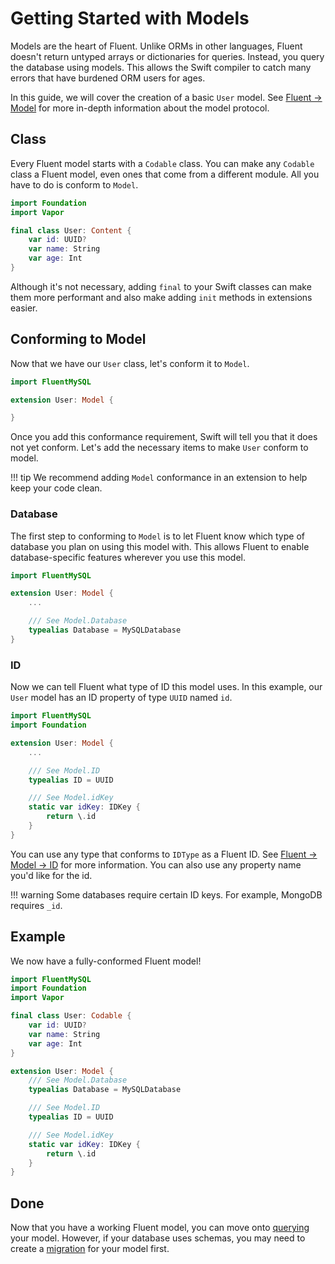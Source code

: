 # Getting Started with Models

Models are the heart of Fluent. Unlike ORMs in other languages, Fluent doesn't return untyped 
arrays or dictionaries for queries. Instead, you query the database using models. This allows the 
Swift compiler to catch many errors that have burdened ORM users for ages.

In this guide, we will cover the creation of a basic `User` model. See [Fluent &rarr; Model](../model.md) for
more in-depth information about the model protocol.

## Class

Every Fluent model starts with a `Codable` class. You can make any `Codable` class a Fluent model, 
even ones that come from a different module. All you have to do is conform to `Model`. 

```swift
import Foundation
import Vapor

final class User: Content {
    var id: UUID?
    var name: String
    var age: Int
}
```

Although it's not necessary, adding `final` to your Swift classes can make them more performant
and also make adding `init` methods in extensions easier.

## Conforming to Model

Now that we have our `User` class, let's conform it to `Model`.


```swift
import FluentMySQL

extension User: Model {

}
```

Once you add this conformance requirement, Swift will tell you that it does not yet conform.
Let's add the necessary items to make `User` conform to model.

!!! tip
    We recommend adding `Model` conformance in an extension to help keep your code clean.

### Database

The first step to conforming to `Model` is to let Fluent know which type of database you plan
on using this model with. This allows Fluent to enable database-specific features wherever you
use this model.

```swift
import FluentMySQL

extension User: Model {
    ... 

    /// See Model.Database
    typealias Database = MySQLDatabase
}
```

### ID

Now we can tell Fluent what type of ID this model uses. In this example, our `User` model
has an ID property of type `UUID` named `id`.


```swift
import FluentMySQL
import Foundation

extension User: Model {
    ...

    /// See Model.ID
    typealias ID = UUID

    /// See Model.idKey
    static var idKey: IDKey {
        return \.id
    }
}
```

You can use any type that conforms to `IDType` as a Fluent ID. See [Fluent &rarr; Model &rarr; ID](../model.md#id) for more information.
You can also use any property name you'd like for the id.

!!! warning
    Some databases require certain ID keys. For example, MongoDB requires `_id`.


## Example

We now have a fully-conformed Fluent model!


```swift
import FluentMySQL
import Foundation
import Vapor

final class User: Codable {
    var id: UUID?
    var name: String
    var age: Int
}

extension User: Model {
    /// See Model.Database
    typealias Database = MySQLDatabase

    /// See Model.ID
    typealias ID = UUID

    /// See Model.idKey
    static var idKey: IDKey {
        return \.id
    }
}
```

## Done

Now that you have a working Fluent model, you can move onto [querying](querying.md) your model. 
However, if your database uses schemas, you may need to create a [migration](migrations.md) for your model first.

